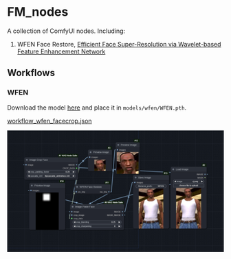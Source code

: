 # FM_nodes

A collection of ComfyUI nodes. Including:
1. WFEN Face Restore, [Efficient Face Super-Resolution via Wavelet-based Feature Enhancement Network](https://github.com/PRIS-CV/WFEN)


## Workflows

### WFEN

Download the model [here](https://github.com/PRIS-CV/WFEN?tab=readme-ov-file#getting-started) and place it in `models/wfen/WFEN.pth`.

[workflow_wfen_facecrop.json](workflow/workflow_wfen_facecrop.json)

![wfen_facecrop](workflow/wfen_facecrop.png)